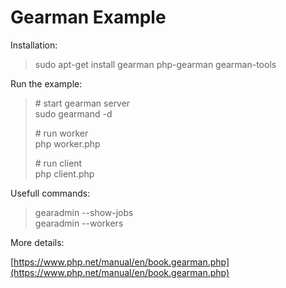 # Gearman Example

Installation:

> sudo apt-get install gearman php-gearman gearman-tools

Run the example:

> \# start gearman server \
> sudo gearmand -d
>
> \# run worker \
> php worker.php
>
> \# run client \
> php client.php
>

Usefull commands:

> gearadmin --show-jobs \
> gearadmin --workers

More details:

[https://www.php.net/manual/en/book.gearman.php](https://www.php.net/manual/en/book.gearman.php)
